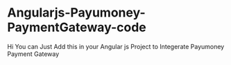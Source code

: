 # Angularjs-Payumoney-PaymentGateway-code
Hi You can Just Add this in your Angular js Project to Integerate Payumoney Payment Gateway
